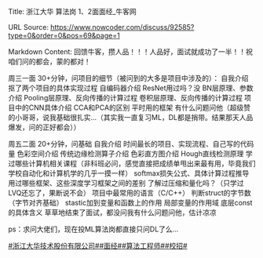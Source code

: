 Title: 浙江大华 算法岗 1、2面面经_牛客网

URL Source: https://www.nowcoder.com/discuss/92585?type=0&order=0&pos=69&page=1

Markdown Content:
回馈牛客，攒人品！！！人品好，面试就成功了一半！！祝咱们问的都会，蒙的都对！

周三一面 30+分钟，问项目的细节（被问到的大多是项目中涉及的）：
自我介绍
抠了两个项目的具体实现过程
自编码器介绍
ResNet用过吗？没
BN层原理、参数介绍
Pooling层原理、反向传播的计算过程
卷积层原理、反向传播的计算过程 项目中的CNN具体介绍
CCA和PCA的区别
平时用的框架
有什么问题问他（超级赞的小哥哥，说我基础很扎实...（其实我一直复习ML，DL都是捎带。结果那天人品爆发，问的正好都会））

周五二面 20+分钟，问基础
自我介绍
时间最长的项目、实现流程、自己写的代码量
色彩空间介绍
传统边缘检测算子介绍
色彩直方图介绍
Hough直线检测原理
学过哪些计算机相关课程（非科班必问，感觉直接把成绩单甩出来最有用，毕竟我们学校自动化和计算机学的几乎一摸一样）
softmax损失公式、具体计算过程推导
用过哪些框架、这些深度学习框架之间的差别
了解过压缩和量化吗？（只学过LVQ还忘了，果断说不会）
项目中最常用的语言（C/C++）
判断struct的字节数（字节对齐基础）
stastic加到变量和函数上的作用
局部变量的作用域
底层const的具体含义
草草地结束了面试，都没问我有什么问题问他，估计凉凉

ps：求问大佬们，现在投ML算法岗都直接只问DL了么... 

[#浙江大华技术股份有限公司#](https://www.nowcoder.com/enterprise/948/discussion)[#面经#](https://www.nowcoder.com/creation/subject/928d551be73f40db82c0ed83286c8783)[#算法工程师#](https://www.nowcoder.com/creation/subject/146d543971d045ba84b4b8a4dd573fff)[#校招#](https://www.nowcoder.com/creation/subject/d09b966a380b45ddaba9dc5a6bd5ee19)
